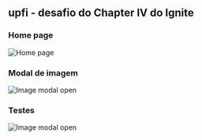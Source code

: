 ## upfi - desafio do Chapter IV do Ignite

### Home page

![Home page](https://i.ibb.co/jwKsxK8/Web-capture-15-8-2021-103336-localhost-1.jpg)

### Modal de imagem
![Image modal open](https://i.ibb.co/LvQRGhd/Web-capture-15-8-2021-102920-localhost.jpg)

### Testes
![Image modal open](https://i.ibb.co/LhHQkT3/image-63.jpg)
